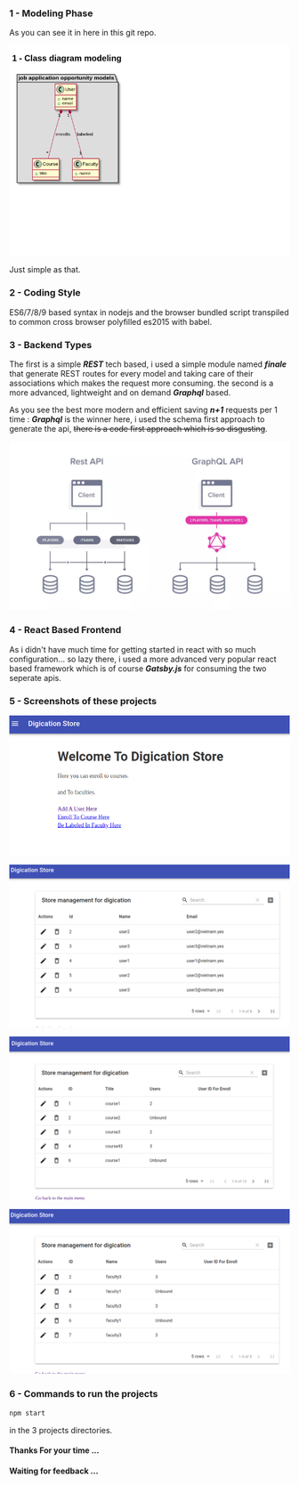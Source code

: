 ### 1 - Modeling Phase

As you can see it in here in this git repo.

![classdiag](./09809238102809.png "Project Model")

Just simple as that.

### 2 - Coding Style

ES6/7/8/9 based syntax in nodejs and the browser bundled script transpiled to common cross browser polyfilled es2015 with babel.

### 3 - Backend Types

The first is a simple ***REST*** tech based, i used a simple module named ***finale*** that generate REST routes for every model and taking care of their associations which makes the request more consuming.
the second is a more advanced, lightweight and on demand ***Graphql*** based.

As you see the best more modern and efficient saving ***n+1*** requests per 1 time : ***Graphql*** is the winner here, i used the schema first approach to generate the api, ~~there is a code first approach which is so disgusting~~.

![graphqlvsrest](./8496.1558526064.jpg "Graphql vs REST")

### 4 - React Based Frontend

As i didn't have much time for getting started in react with so much configuration... so lazy there, i used a more advanced very popular react based framework which is of course ***Gatsby.js*** for consuming the two seperate apis.

### 5 - Screenshots of these projects

![digicationstore1](./09809238102801.png "digicationstore1")

![digicationstore2](./09809238102802.png "digicationstore2")

![digicationstore3](./09809238102803.png "digicationstore3")

![digicationstore4](./09809238102804.png "digicationstore4")

### 6 - Commands to run the projects

```bash
npm start
```
in the 3 projects directories.

#### Thanks For your time ...
#### Waiting for feedback ...